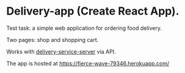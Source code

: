 # Delivery-app (Create React App).

Test task: a simple web application for ordering food delivery.

Two pages: shop and shopping cart.

Works with [delivery-service-server](https://github.com/AlexeyKhomiak/delivery-service-server) via API.

The app is hosted at https://fierce-wave-79346.herokuapp.com/

